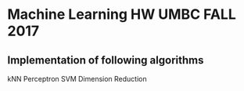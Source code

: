 # Machine Learning HW UMBC FALL 2017

## Implementation of following algorithms
kNN
Perceptron
SVM
Dimension Reduction
